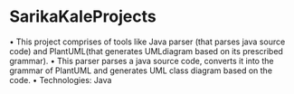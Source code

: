 # SarikaKaleProjects
•	This project comprises of tools like Java parser (that parses java source code) and PlantUML(that generates UMLdiagram based on its prescribed grammar).
•	This parser parses a java source code, converts it into the grammar of PlantUML and generates UML class diagram based on the code.
•	Technologies: Java
